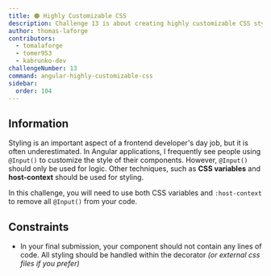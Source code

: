 ```yaml
---
title: 🟠 Highly Customizable CSS
description: Challenge 13 is about creating highly customizable CSS styles
author: thomas-laforge
contributors:
  - tomalaforge
  - tomer953
  - kabrunko-dev
challengeNumber: 13
command: angular-highly-customizable-css
sidebar:
  order: 104
---
```


## Information

Styling is an important aspect of a frontend developer's day job, but it is often underestimated. In Angular applications, I frequently see people using `@Input()` to customize the style of their components. However, `@Input()` should only be used for logic. Other techniques, such as **CSS variables** and **host-context** should be used for styling.

In this challenge, you will need to use both CSS variables and `:host-context` to remove all `@Input()` from your code.

## Constraints

- In your final submission, your component should not contain any lines of code. All styling should be handled within the decorator _(or external css files if you prefer)_
